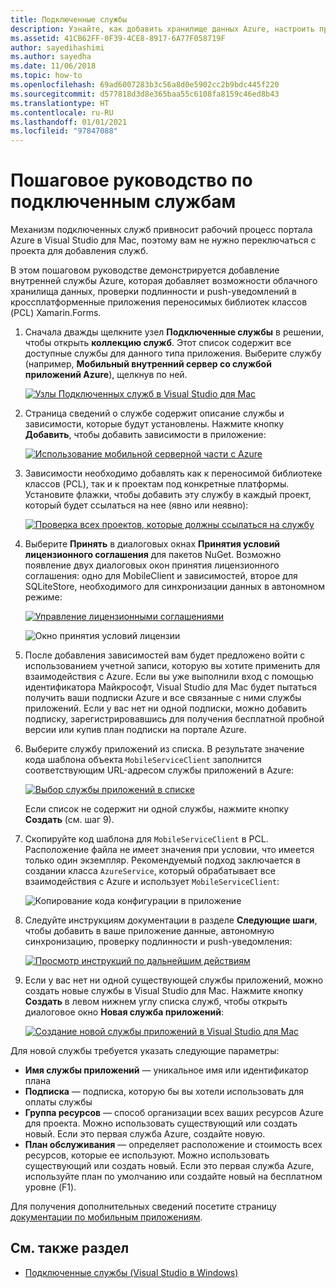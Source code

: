 ```yaml
---
title: Подключенные службы
description: Узнайте, как добавить хранилище данных Azure, настроить проверку подлинности и push-уведомления для кроссплатформенных приложений в среде Visual Studio для Mac.
ms.assetid: 41CB62FF-0F39-4CE8-8917-6A77F058719F
author: sayedihashimi
ms.author: sayedha
ms.date: 11/06/2018
ms.topic: how-to
ms.openlocfilehash: 69ad6007283b3c56a8d0e5902cc2b9bdc445f220
ms.sourcegitcommit: d577818d3d8e365baa55c6108fa8159c46ed8b43
ms.translationtype: HT
ms.contentlocale: ru-RU
ms.lasthandoff: 01/01/2021
ms.locfileid: "97847088"
---
```

# <a name="connected-services-walkthrough"></a>Пошаговое руководство по подключенным службам

Механизм подключенных служб привносит рабочий процесс портала Azure в Visual Studio для Mac, поэтому вам не нужно переключаться с проекта для добавления служб.

В этом пошаговом руководстве демонстрируется добавление внутренней службы Azure, которая добавляет возможности облачного хранилища данных, проверки подлинности и push-уведомлений в кроссплатформенные приложения переносимых библиотек классов (PCL) Xamarin.Forms.

1. Сначала дважды щелкните узел **Подключенные службы** в решении, чтобы открыть **коллекцию служб**.
  Этот список содержит все доступные службы для данного типа приложения. Выберите службу (например, **Мобильный внутренний сервер со службой приложений Azure**), щелкнув по ней.

    [![Узлы Подключенных служб в Visual Studio для Mac](media/connected-services-image001-sml.png "Узлы Подключенных служб в Visual Studio для Mac")](media/connected-services-image001.png#lightbox)

2. Страница сведений о службе содержит описание службы и зависимости, которые будут установлены.
  Нажмите кнопку **Добавить**, чтобы добавить зависимости в приложение:

    [![Использование мобильной серверной части с Azure](media/connected-services-image002-sml.png "Использование мобильной серверной части с Azure")](media/connected-services-image002.png#lightbox)

3. Зависимости необходимо добавлять как к переносимой библиотеке классов (PCL), так и к проектам под конкретные платформы.
  Установите флажки, чтобы добавить эту службу в каждый проект, который будет ссылаться на нее (явно или неявно):

    [![Проверка всех проектов, которые должны ссылаться на службу](media/connected-services-image003-sml.png "Проверка всех проектов, которые должны ссылаться на службу")](media/connected-services-image003.png#lightbox)

4. Выберите **Принять** в диалоговых окнах **Принятия условий лицензионного соглашения** для пакетов NuGet.
  Возможно появление двух диалоговых окон принятия лицензионного соглашения: одно для MobileClient и зависимостей, второе для SQLiteStore, необходимого для синхронизации данных в автономном режиме:

    [![Управление лицензионными соглашениями](media/connected-services-image004-sml.png "Управление лицензионными соглашениями")](media/connected-services-image004.png#lightbox)

    ![Окно принятия условий лицензии](media/connected-services-image005.png "Окно принятия условий лицензии")

5. После добавления зависимостей вам будет предложено войти с использованием учетной записи, которую вы хотите применить для взаимодействия с Azure.
  Если вы уже выполнили вход с помощью идентификатора Майкрософт, Visual Studio для Mac будет пытаться получить ваши подписки Azure и все связанные с ними службы приложений. Если у вас нет ни одной подписки, можно добавить подписку, зарегистрировавшись для получения бесплатной пробной версии или купив план подписки на портале Azure.

6. Выберите службу приложений из списка. В результате значение кода шаблона объекта `MobileServiceClient` заполнится соответствующим URL-адресом службы приложений в Azure:

    [![Выбор службы приложений в списке](media/connected-services-image006-sml.png "Выбор службы приложений в списке")](media/connected-services-image006.png#lightbox)

    Если список не содержит ни одной службы, нажмите кнопку **Создать** (см. шаг 9).

7. Скопируйте код шаблона для `MobileServiceClient` в PCL. Расположение файла не имеет значения при условии, что имеется только один экземпляр.
  Рекомендуемый подход заключается в создании класса `AzureService`, который обрабатывает все взаимодействия с Azure и использует `MobileServiceClient`:

    ![Копирование кода конфигурации в приложение](media/connected-services-image007.png "Копирование кода конфигурации в приложение")

8. Следуйте инструкциям документации в разделе **Следующие шаги**, чтобы добавить в ваше приложение данные, автономную синхронизацию, проверку подлинности и push-уведомления:

    [![Просмотр инструкций по дальнейшим действиям](media/connected-services-image008-sml.png "Просмотр инструкций по дальнейшим действиям")](media/connected-services-image008.png#lightbox)

9. Если у вас нет ни одной существующей службы приложений, можно создать новые службы в Visual Studio для Mac.
  Нажмите кнопку **Создать** в левом нижнем углу списка служб, чтобы открыть диалоговое окно **Новая служба приложений**:

    [![Создание новой службы приложений в Visual Studio для Mac](media/connected-services-image009-sml.png "Создание новой службы приложений в Visual Studio для Mac")](media/connected-services-image009.png#lightbox)

Для новой службы требуется указать следующие параметры:

- **Имя службы приложений** — уникальное имя или идентификатор плана
- **Подписка** — подписка, которую бы вы хотели использовать для оплаты службы
- **Группа ресурсов** — способ организации всех ваших ресурсов Azure для проекта. Можно использовать существующий или создать новый. Если это первая служба Azure, создайте новую.
- **План обслуживания** — определяет расположение и стоимость всех ресурсов, которые ее используют. Можно использовать существующий или создать новый. Если это первая служба Azure, используйте план по умолчанию или создайте новый на бесплатном уровне (F1).

Для получения дополнительных сведений посетите страницу [документации по мобильным приложениям](/azure/app-service-mobile/).

## <a name="see-also"></a>См. также раздел

- [Подключенные службы (Visual Studio в Windows)](/visualstudio/azure/vs-azure-tools-connected-services-storage)